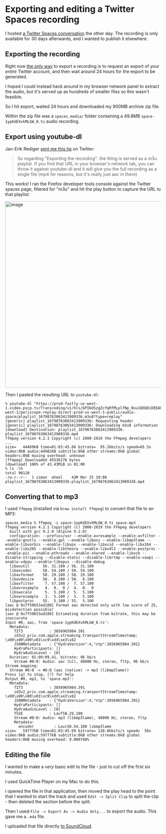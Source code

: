 # Exporting and editing a Twitter Spaces recording

I hosted [a Twitter Spaces conversation](https://twitter.com/simonw/status/1504604448202518529) the other day. The recording is only available for 30 days afterwards, and I wanted to publish it elsewhere.

## Exporting the recording

Right now [the only way](https://media.twitter.com/en/articles/products/2021/twitter-spaces/recorded-spaces) to export a recording is to request an export of your *entire* Twitter account, and then wait around 24 hours for the export to be generated.

I hoped I could instead hack around in my browser network panel to extract the audio, but it's served up as hundreds of smaller files so this wasn't feasible.

So I hit export, waited 24 hours and downloaded my 900MB archive zip file.

Within the zip file was a `spaces_media/` folder containing a 49.8MB `space-1ypKdEXvkMLGW_0.ts` audio recording.

## Export using youtube-dl

 Jan-Erik Rediger [sent me this tip](https://twitter.com/badboy_/status/1507315981970030593) on Twitter:
 
 > So regarding "Exporting the recording": the thing is served as a m3u playlist. If you find that URL in your browser's network tab, you can throw it against youtube-dl and it will give you the full recording as a single file (mp4 for reasons, but it's really just aac in there)

This works! I ran the Firefox developer tools console against the Twitter spaces page, filtered for "m3u" and hit the play button to capture the URL to that playlist:

<img width="602" alt="image" src="https://user-images.githubusercontent.com/9599/160168737-7f7e779b-4d8d-491b-9c86-be99d6c2f980.png">

Then I pasted the resulting URL to `youtube-dl`:

```
% youtube-dl "https://prod-fastly-us-west-1.video.pscp.tv/Transcoding/v1/hls/GPI6dSzgZcfqRfMLplfNp_0xu1QXQ8iDEEA0KymUd5WuqOZCZ9LGGKY6vBQdumX7YV1TT2fGtMdXdl2qqtVvPA/non_transcode/us-west-1/periscope-replay-direct-prod-us-west-1-public/audio-space/playlist_16798763063413909336.m3u8?type=replay"
[generic] playlist_16798763063413909336: Requesting header
[generic] playlist_16798763063413909336: Downloading m3u8 information
[download] Destination: playlist_16798763063413909336-playlist_16798763063413909336.mp4
ffmpeg version 4.2.1 Copyright (c) 2000-2019 the FFmpeg developers
...
size=   44469kB time=01:03:45.66 bitrate=  95.2kbits/s speed=65.5x    
video:0kB audio:44982kB subtitle:0kB other streams:0kB global headers:0kB muxing overhead: unknown
[ffmpeg] Downloaded 45536276 bytes
[download] 100% of 43.43MiB in 01:00
% ls -lh
total 90120
-rw-r--r--  1 simon  wheel    43M Mar 25 10:08 playlist_16798763063413909336-playlist_16798763063413909336.mp4
```

## Converting that to mp3

I used `ffmpeg` (installed via `brew install ffmpeg`) to convert that file to an MP3:
```
spaces_media % ffmpeg -i space-1ypKdEXvkMLGW_0.ts space.mp3 
ffmpeg version 4.2.1 Copyright (c) 2000-2019 the FFmpeg developers
  built with gcc 9.2.0 (Alpine 9.2.0)
  configuration: --prefix=/usr --enable-avresample --enable-avfilter --enable-gnutls --enable-gpl --enable-libass --enable-libmp3lame --enable-libvorbis --enable-libvpx --enable-libxvid --enable-libx264 --enable-libx265 --enable-libtheora --enable-libv4l2 --enable-postproc --enable-pic --enable-pthreads --enable-shared --enable-libxcb --disable-stripping --disable-static --disable-librtmp --enable-vaapi --enable-vdpau --enable-libopus --disable-debug
  libavutil      56. 31.100 / 56. 31.100
  libavcodec     58. 54.100 / 58. 54.100
  libavformat    58. 29.100 / 58. 29.100
  libavdevice    58.  8.100 / 58.  8.100
  libavfilter     7. 57.100 /  7. 57.100
  libavresample   4.  0.  0 /  4.  0.  0
  libswscale      5.  5.100 /  5.  5.100
  libswresample   3.  5.100 /  3.  5.100
  libpostproc    55.  5.100 / 55.  5.100
[aac @ 0x7f59653ad180] Format aac detected only with low score of 25, misdetection possible!
[aac @ 0x7f59653ad180] Estimating duration from bitrate, this may be inaccurate
Input #0, aac, from 'space-1ypKdEXvkMLGW_0.ts':
  Metadata:
    TIT3            : 3856965984.391
    id3v2_priv.com.apple.streaming.transportStreamTimestamp: \x00\x00\x00\x01\xc9\xdd\xe3\x82
    JSONMetadata    : {"HydraVersion":4,"ntp":3856965984.391}
    HydraParticipants: []
    HydraAudioLevel : [0]
  Duration: 01:09:09.41, bitrate: 96 kb/s
    Stream #0:0: Audio: aac (LC), 48000 Hz, stereo, fltp, 96 kb/s
Stream mapping:
  Stream #0:0 -> #0:0 (aac (native) -> mp3 (libmp3lame))
Press [q] to stop, [?] for help
Output #0, mp3, to 'space.mp3':
  Metadata:
    TIT3            : 3856965984.391
    id3v2_priv.com.apple.streaming.transportStreamTimestamp: \x00\x00\x00\x01\xc9\xdd\xe3\x82
    JSONMetadata    : {"HydraVersion":4,"ntp":3856965984.391}
    HydraParticipants: []
    HydraAudioLevel : [0]
    TSSE            : Lavf58.29.100
    Stream #0:0: Audio: mp3 (libmp3lame), 48000 Hz, stereo, fltp
    Metadata:
      encoder         : Lavc58.54.100 libmp3lame
size=   59777kB time=01:03:45.69 bitrate= 128.0kbits/s speed=  56x    
video:0kB audio:59777kB subtitle:0kB other streams:0kB global headers:0kB muxing overhead: 0.000740%
```

## Editing the file

I wanted to make a *very* basic edit to the file - just to cut off the first six minutes.

I used QuickTime Player on my Mac to do this.

I opened the file in that application, then moved the play head to the point that I wanted to start the track and used `Edit -> Split Clip` to split the clip - then deleted the section before the split.

Then I used `File -> Export As -> Audio Only...` to export the audio. This gave me a `.m4a` file.

I uploaded that file directly [to SoundCloud](https://soundcloud.com/simon-willison/sqlite-happy-hour-22nd-march-2022).
